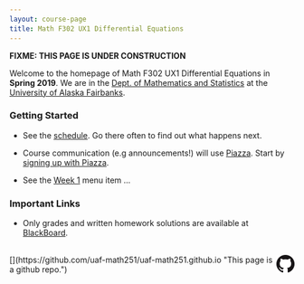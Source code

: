 ```yaml
---
layout: course-page
title: Math F302 UX1 Differential Equations
---
```


**FIXME:  THIS PAGE IS UNDER CONSTRUCTION**

Welcome to the homepage of Math F302 UX1 Differential Equations in **Spring 2019**.  We are in the [Dept. of Mathematics and Statistics](http://www.uaf.edu/dms/) at the [University of Alaska Fairbanks](http://www.uaf.edu/).

### Getting Started

* See the [schedule]().  Go there often to find out what happens next.

* Course communication (e.g announcements!) will use [Piazza]().  Start by [signing up with Piazza]().

* See the [Week 1](week1) menu item ...

### Important Links

* Only grades and written homework solutions are available at [BlackBoard](https://classes.alaska.edu).

<br>
[<img src="GitHub-Mark-32px.png" align="right">](https://github.com/uaf-math251/uaf-math251.github.io "This page is a github repo.")

